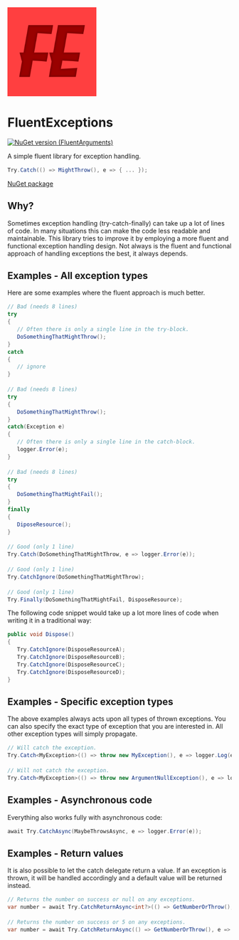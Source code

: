 <img src="https://github.com/onixion/FluentExceptions/blob/main/Assets/Icon.jpg" width="200" height="200">

# FluentExceptions
[![NuGet version (FluentArguments)](https://img.shields.io/nuget/v/AlinSpace.FluentExceptions.svg?style=flat-square)](https://www.nuget.org/packages/AlinSpace.FluentExceptions/)

A simple fluent library for exception handling.

```csharp
Try.Catch(() => MightThrow(), e => { ... });
```
[NuGet package](https://www.nuget.org/packages/AlinSpace.FluentExceptions/)

## Why?

Sometimes exception handling (try-catch-finally) can take up a lot of lines of code.
In many situations this can make the code less readable and maintainable.
This library tries to improve it by employing a more fluent and functional exception handling design.
Not always is the fluent and functional approach of handling exceptions the best, it always depends.

## Examples - All exception types

Here are some examples where the fluent approach is much better.

```csharp
// Bad (needs 8 lines)
try
{
   // Often there is only a single line in the try-block.
   DoSomethingThatMightThrow();
}
catch
{
   // ignore
}
 
// Bad (needs 8 lines)
try
{
   DoSomethingThatMightThrow();
}
catch(Exception e)
{
   // Often there is only a single line in the catch-block.
   logger.Error(e);
}

// Bad (needs 8 lines)
try
{
   DoSomethingThatMightFail();
}
finally
{
   DiposeResource();
}
 
// Good (only 1 line)
Try.Catch(DoSomethingThatMightThrow, e => logger.Error(e));

// Good (only 1 line)
Try.CatchIgnore(DoSomethingThatMightThrow);

// Good (only 1 line)
Try.Finally(DoSomethingThatMightFail, DisposeResource);
```

The following code snippet would take up a lot more lines of code when writing it in a traditional way:

 ```csharp
public void Dispose()
{
    Try.CatchIgnore(DisposeResourceA);
    Try.CatchIgnore(DisposeResourceB);
    Try.CatchIgnore(DisposeResourceC);
    Try.CatchIgnore(DisposeResourceD);
}
```

## Examples - Specific exception types

The above examples always acts upon all types of thrown exceptions.
You can also specify the exact type of exception that you are interested in.
All other exception types will simply propagate.

```csharp
// Will catch the exception.
Try.Catch<MyException>(() => throw new MyException(), e => logger.Log(e));

// Will not catch the exception.
Try.Catch<MyException>(() => throw new ArgumentNullException(), e => logger.Log(e));
```

## Examples - Asynchronous code

Everything also works fully with asynchronous code:

```csharp
await Try.CatchAsync(MaybeThrowsAsync, e => logger.Error(e));
```

## Examples - Return values

It is also possible to let the catch delegate return a value.
If an exception is thrown, it will be handled accordingly and a default value will be returned instead.

```csharp
// Returns the number on success or null on any exceptions.
var number = await Try.CatchReturnAsync<int?>(() => GetNumberOrThrow(), e => logger.Error(e));

// Returns the number on success or 5 on any exceptions.
var number = await Try.CatchReturnAsync(() => GetNumberOrThrow(), e => logger.Error(e), defaultValue: 5);
```
